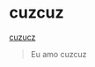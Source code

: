 # cuzcuz
[cuzucz](https://www.google.com/url?sa=i&url=https%3A%2F%2Fwww.tudogostoso.com.br%2Freceita%2F61325-cuscuz-paulista.html&psig=AOvVaw2MC8TprsJMpjMpYeH7gKXj&ust=1715264378579000&source=images&cd=vfe&opi=89978449&ved=0CBIQjRxqFwoTCIjo3_if_oUDFQAAAAAdAAAAABAD)
> Eu amo cuzcuz
